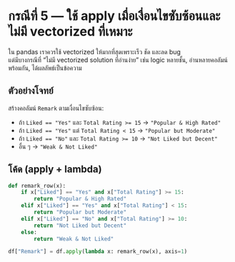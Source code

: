 # กรณีที่ 5 — ใช้ apply เมื่อเงื่อนไขซับซ้อนและไม่มี vectorized ที่เหมาะ

ใน pandas เราควรใช้ vectorized ให้มากที่สุดเพราะเร็ว ชัด และลด bug  
แต่มีบางกรณีที่ “ไม่มี vectorized solution ที่อ่านง่าย” เช่น logic หลายชั้น, อ่านหลายคอลัมน์พร้อมกัน, ได้ผลลัพธ์เป็นข้อความ

## ตัวอย่างโจทย์
สร้างคอลัมน์ `Remark` ตามเงื่อนไขซับซ้อน:

- ถ้า `Liked == "Yes"` และ `Total Rating >= 15` → `"Popular & High Rated"`
- ถ้า `Liked == "Yes"` แต่ `Total Rating < 15` → `"Popular but Moderate"`
- ถ้า `Liked == "No"` และ `Total Rating >= 10` → `"Not Liked but Decent"`
- อื่น ๆ → `"Weak & Not Liked"`

## โค้ด (apply + lambda)

```python
def remark_row(x):
    if x["Liked"] == "Yes" and x["Total Rating"] >= 15:
        return "Popular & High Rated"
    elif x["Liked"] == "Yes" and x["Total Rating"] < 15:
        return "Popular but Moderate"
    elif x["Liked"] == "No" and x["Total Rating"] >= 10:
        return "Not Liked but Decent"
    else:
        return "Weak & Not Liked"

df["Remark"] = df.apply(lambda x: remark_row(x), axis=1)
